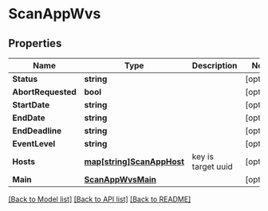 # ScanAppWvs

## Properties

Name | Type | Description | Notes
------------ | ------------- | ------------- | -------------
**Status** | **string** |  | [optional] 
**AbortRequested** | **bool** |  | [optional] 
**StartDate** | **string** |  | [optional] 
**EndDate** | **string** |  | [optional] 
**EndDeadline** | **string** |  | [optional] 
**EventLevel** | **string** |  | [optional] 
**Hosts** | [**map[string]ScanAppHost**](ScanAppHost.md) | key is target uuid | [optional] 
**Main** | [**ScanAppWvsMain**](ScanAppWvs_main.md) |  | [optional] 

[[Back to Model list]](../README.md#documentation-for-models) [[Back to API list]](../README.md#documentation-for-api-endpoints) [[Back to README]](../README.md)


